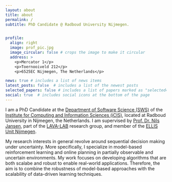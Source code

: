```yaml
---
layout: about
title: about
permalink: /
subtitle: PhD Candidate @ Radboud University Nijmegen.


profile:
  align: right
  image: prof_pic.jpg
  image_circular: false # crops the image to make it circular
  address: >
    <p>Mercator 1</p>
    <p>Toernooiveld 212</p>
    <p>6525EC Nijmegen, The Netherlands</p>

news: true # includes a list of news items
latest_posts: false  # includes a list of the newest posts
selected_papers: false # includes a list of papers marked as "selected={true}"
social: true  # includes social icons at the bottom of the page
---
```


I am a PhD Candidate at the <a href='https://sws.cs.ru.nl/'>Department of Software Science (SWS)</a> of the <a href='https://www.ru.nl/icis/'>Institute for Computing and Information Sciences (iCIS)</a>, located at Radboud University in Nijmegen, the Netherlands. I am supervised by <a href='https://www.nilsjansen.org'>Prof. Dr. Nils Jansen</a>, part of the <a href='https://lava-lab.org/'>LAVA-LAB</a> research group, and member of the <a href='https://www.ru.nl/ai/ellis-unit'>ELLIS Unit Nijmegen</a>.

My research interests in general revolve around sequential decision making under uncertainty. More specifically, I specialize in model-based reinforcement learning and online planning in partially observable and uncertain environments. My work focuses on developing algorithms that are both scalabe and robust to enable real-world applications. Therefore, the aim is to combine the robustness of model-based approaches with the scalability of data-driven learning techniques.
